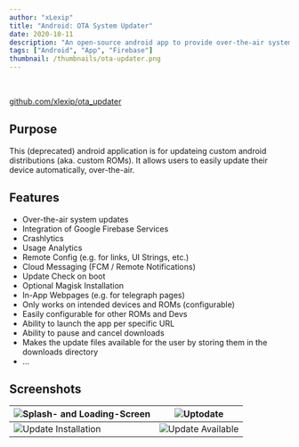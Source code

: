 ```yaml
---
author: "xLexip"
title: "Android: OTA System Updater"
date: 2020-10-11
description: "An open-source android app to provide over-the-air system updates for custom android ROMs."
tags: ["Android", "App", "Firebase"]
thumbnail: /thumbnails/ota-updater.png
---
```


<br>

[github.com/xlexip/ota_updater](https://github.com/xlexip/ota_updater)

## Purpose
This (deprecated) android application is for updateing custom android distributions (aka. custom ROMs). It allows users to easily update their device automatically, over-the-air.

## Features

-   Over-the-air system updates
-   Integration of Google Firebase Services
-   Crashlytics
-   Usage Analytics
-   Remote Config (e.g. for links, UI Strings, etc.)
-   Cloud Messaging (FCM / Remote Notifications)
-   Update Check on boot
-   Optional Magisk Installation
-   In-App Webpages (e.g. for telegraph pages)
-   Only works on intended devices and ROMs (configurable)
-   Easily configurable for other ROMs and Devs
-   Ability to launch the app per specific URL
-   Ability to pause and cancel downloads
-   Makes the update files available for the user by storing them in the downloads directory
-   …

## Screenshots
| ![Splash- and Loading-Screen](https://i.ibb.co/fNFhk3V/Screenshot-20210412-172856-Hub.png)| ![Uptodate](https://i.ibb.co/NT0vY8L/Screenshot-20210412-172811-Hub.png) |
|--|--|
| ![Update Installation](https://i.ibb.co/ZfDBdV0/Screenshot-20210412-172716-Hub.png) | ![Update Available](https://i.ibb.co/fv5CGD7/Screenshot-20210412-172640-Hub.png) |


